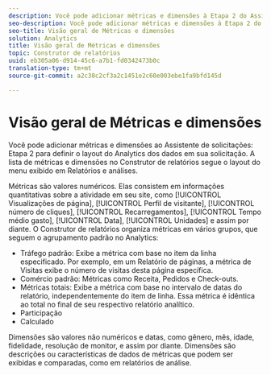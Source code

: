 ```yaml
---
description: Você pode adicionar métricas e dimensões à Etapa 2 do Assistente de solicitações para definir o layout do Analytics dos dados em sua solicitação. A lista de métricas e dimensões no Construtor de relatórios segue o layout do menu exibido em Relatórios e análises.
seo-description: Você pode adicionar métricas e dimensões à Etapa 2 do Assistente de solicitações para definir o layout do Analytics dos dados em sua solicitação. A lista de métricas e dimensões no Construtor de relatórios segue o layout do menu exibido em Relatórios e análises.
seo-title: Visão geral de Métricas e dimensões
solution: Analytics
title: Visão geral de Métricas e dimensões
topic: Construtor de relatórios
uuid: eb305a06-d914-45c6-a7b1-fd0342473b0c
translation-type: tm+mt
source-git-commit: a2c38c2cf3a2c1451e2c60e003ebe1fa9bfd145d

---
```



# Visão geral de Métricas e dimensões

Você pode adicionar métricas e dimensões ao Assistente de solicitações: Etapa 2 para definir o layout do Analytics dos dados em sua solicitação. A lista de métricas e dimensões no Construtor de relatórios segue o layout do menu exibido em Relatórios e análises.

Métricas são valores numéricos. Elas consistem em informações quantitativas sobre a atividade em seu site, como [!UICONTROL Visualizações de página], [!UICONTROL Perfil de visitante], [!UICONTROL número de cliques], [!UICONTROL Recarregamentos], [!UICONTROL Tempo médio gasto], [!UICONTROL Data], [!UICONTROL Unidades] e assim por diante. O Construtor de relatórios organiza métricas em vários grupos, que seguem o agrupamento padrão no Analytics:

* Tráfego padrão: Exibe a métrica com base no item da linha especificado. Por exemplo, em um Relatório de páginas, a métrica de Visitas exibe o número de visitas desta página específica.
* Comércio padrão: Métricas como Receita, Pedidos e Check-outs.
* Métricas totais: Exibe a métrica com base no intervalo de datas do relatório, independentemente do item de linha. Essa métrica é idêntica ao total no final de seu respectivo relatório analítico.
* Participação
* Calculado

Dimensões são valores não numéricos e datas, como gênero, mês, idade, fidelidade, resolução de monitor, e assim por diante. Dimensões são descrições ou características de dados de métricas que podem ser exibidas e comparadas, como em relatórios de análise.
